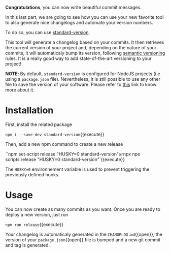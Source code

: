 **Congratulations**, you can now write beautiful commit messages.

In this last part, we are going to see how you can use your new favorite tool to also generate nice changelogs and
automate your version numbers.

To do so, you can use [standard-version](https://github.com/conventional-changelog/standard-version).

This tool will generate a changelog based on your commits. It then retrieves the current version of your project and,
depending on the nature of your commits, it will automaticaly bump its version, following
[semantic versioning](https://semver.org/) rules. It is a really good way to add state-of-the-art versioning to your
project!

**NOTE**: By default, `standard-version` is configured for NodeJS projects (i.e using a `package.json` file).
Nevertheless, it is still possible to use any other file to save the version of your software. Please refer to
[this](https://github.com/conventional-changelog/standard-version#can-i-use-standard-version-for-additional-metadata-files-languages-or-version-files)
link to know more about it.

# Installation

First, install the related package

`npm i --save-dev standard-version`{{execute}}

Then, add a new npm command to create a new release

``npm set-script release "HUSKY=0 standard-version"` or `npx npe scripts.release "HUSKY=0 standard-version"`{{execute}}

The `HUSKY=0` environnement variable is used to prevent triggering the previously defined hooks.

# Usage

You can now create as many commits as you want. Once you are ready to deploy a new version, just run

`npm run release`{{execute}}

Your changelog is automaticaly generated in the `CHANGELOG.md`{{open}}, the version of your `package.json`{{open}} file
is bumped and a new git commit and tag is generated.
